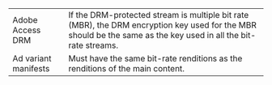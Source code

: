 ---
---

<table id="table_D7C38CD3B4D24C3D9A3B55D8CEFE7366"> 
 <tgroup cols="2">
  <colspec colnum="1" colname="col1" colwidth="1.00*" />
  <colspec colnum="2" colname="col2" colwidth="1.86*" /> 
  <tbody> 
   <tr> 
    <td colname="col1">Adobe Access DRM</td> 
    <td colname="col2">If the DRM-protected stream is multiple bit rate (MBR), the DRM encryption key used for the MBR should be the same as the key used in all the bit-rate streams.</td> 
   </tr> 
   <tr> 
    <td colname="col1">Ad variant manifests</td> 
    <td colname="col2">Must have the same bit-rate renditions as the renditions of the main content.</td> 
   </tr> 
  </tbody> 
 </tgroup> 
</table>

